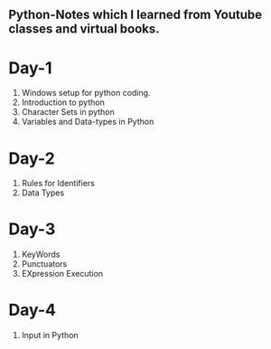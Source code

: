 ## Python-Notes which I learned from Youtube classes and virtual books. 
# Day-1
1. Windows setup for python coding.
2. Introduction to python
3. Character Sets in python
4. Variables and Data-types in Python 

# Day-2
1. Rules for Identifiers
2. Data Types

# Day-3
1. KeyWords
2. Punctuators
3. EXpression Execution

# Day-4

1. Input in Python
